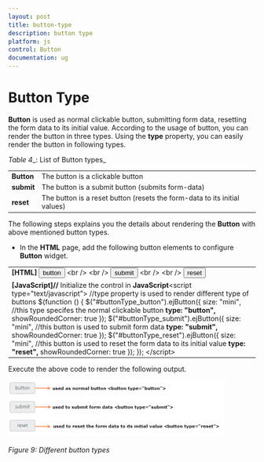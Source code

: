 ```yaml
---
layout: post
title: button-type
description: button type
platform: js
control: Button
documentation: ug
---
```


# Button Type

**Button** is used as normal clickable button, submitting form data, resetting the form data to its initial value. According to the usage of button, you can render the button in three types. Using the **type** property, you can easily render the button in following types.

_Table_ _4__: List of Button types_

<table>
<tr>
<td>
<b>Button</b></td><td>
The button is a clickable button </td></tr>
<tr>
<td>
<b>submit</b></td><td>
The button is a submit button (submits form-data) </td></tr>
<tr>
<td>
<b>reset    </b></td><td>
The button is a reset button (resets the form-data to its initial values)</td></tr>
</table>


The following steps explains you the details about rendering the **Button** with above mentioned button types.

* In the **HTML** page, add the following button elements to configure **Button** widget.



<table>
<tr>
<td>
<b>[HTML]</b>    <button id="buttonType_button">button</button>    &lt;br /&gt;    &lt;br /&gt;    <button id="buttonType_submit">submit</button>    &lt;br /&gt;    &lt;br /&gt;    <button id="buttonType_reset">reset</button></td></tr>
<tr>
<td>
<b>[JavaScript]</b><b>//</b> Initialize the control in <b>JavaScript</b>&lt;script type="text/javascript"&gt;    //type property is used to render different type of buttons    $(function () {        $("#buttonType_button").ejButton({            size: "mini",            //this type specifes the normal clickable button<b>            type: "button",</b>            showRoundedCorner: true        });        $("#buttonType_submit").ejButton({            size: "mini",            //this button is used to submit form data<b>            type: "submit",</b>            showRoundedCorner: true        });        $("#buttonType_reset").ejButton({            size: "mini",            //this button is used to reset the form data to its initial value<b>            type: "reset",</b>            showRoundedCorner: true        });    });    &lt;/script&gt;</td></tr>
</table>



Execute the above code to render the following output.

![](button-type_images\button-type_img1.png)

_Figure 9: Different button types_

